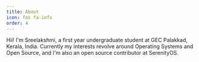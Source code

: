 ```yaml
---
title: About
icon: fas fa-info
order: 4
---
```



Hii! I'm Sreelakshmi, a first year undergraduate student at GEC Palakkad, Kerala, India. Currently my interests revolve around Operating Systems and Open Source, and I'm also an open source contributor at SerenityOS.

